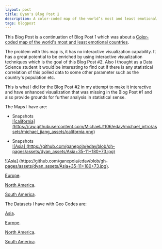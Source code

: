 ```yaml
---
layout: post
title: Dyan's Blog Post 2
description: A color-coded map of the world’s most and least emotional countries - Revisited 
tags: blogpost
---
```


This Blog Post is a continuation of Blog Post 1 which was about a [Color-coded map of the world's most and least emotional countries](http://www.washingtonpost.com/blogs/worldviews/wp/2012/11/28/a-color-coded-map-of-the-worlds-most-and-least-emotional-countries/).

The problem with this map is, it has no interactive visualization capability. It has a great potential to be enriched by using interactive visualization techniques which is the goal of this Blog Post #2. Also I thought as a Data Science student it would be interesting to find out if there is any statistical correlation of this polled data to some other parameter such as the country's population etc.  


This is what I did for the Blog Post #2 in my attempt to make it interactive and have enhanced visualization that was missing in the Blog Post #1 and also provide grounds for further analysis in statistical sense.




The Maps I have are:

* Snapshots <br>
[![california] (https://raw.githubusercontent.com/MichaelJ1106/edav/michael_intro/assets/michael_jiang_assets/california.png)](https://raw.githubusercontent.com/MichaelJ1106/edav/michael_intro/assets/michael_jiang_assets/california.png) <br>

* Snapshots <br>
[![Asia] (https://github.com/ganepola/edav/blob/gh-pages/assets/dyan_assets/Asia+35-11+180+73.jpg)](https://raw.githubusercontent.com/MichaelJ1106/edav/michael_intro/assets/michael_jiang_assets/california.png) <br>

[![Asia] (https://github.com/ganepola/edav/blob/gh-pages/assets/dyan_assets/Asia+35-11+180+73.jpg)](https://github.com/ganepola/edav/blob/gh-pages/assets/dyan_assets/Asia+35-11+180+73.jpg).

[Europe](https://github.com/ganepola/edav/blob/gh-pages/assets/dyan_assets/Europe-27.16+37.5+46+78.5.jpg).

[North America](https://github.com/ganepola/edav/blob/gh-pages/assets/dyan_assets/NorthAmerica-179.5+10.7-49.9+87.9.jpg).

[South America](https://github.com/ganepola/edav/blob/gh-pages/assets/dyan_assets/southamerica-87.3-54.5-31.55+14.jpg).

The Datasets I have with Geo Codes are:

[Asia](https://github.com/ganepola/edav/blob/gh-pages/assets/dyan_assets/Asia-City,Country-English.txt).

[Europe](https://github.com/ganepola/edav/blob/gh-pages/assets/dyan_assets/Europe-City,Country-English.txt).

[North America](https://github.com/ganepola/edav/blob/gh-pages/assets/dyan_assets/NA-City,ST-English.txt).

[South America](https://github.com/ganepola/edav/blob/gh-pages/assets/dyan_assets/SA-City,Country-English.txt).